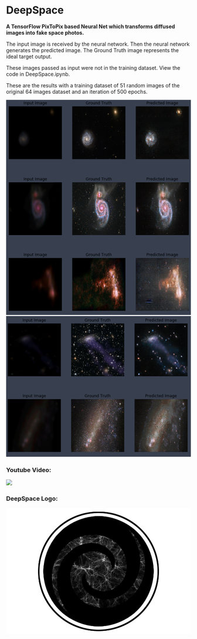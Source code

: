 # DeepSpace
**A TensorFlow PixToPix based Neural Net which transforms diffused images into fake space photos.**

The input image is received by the neural network. Then the neural network generates the predicted image. The Ground Truth image represents the ideal target output. 

These images passed as input were not in the training dataset. View the code in DeepSpace.ipynb.

These are the results with a training dataset of 51 random images of the original 64 images dataset and an iteration of 500 epochs.


![](Images/500%20epochs%20results%20(1).png)
![](Images/500%20epochs%20results%20(2).png)

### Youtube Video:
[![](http://img.youtube.com/vi/jKWWtMXfMmY/0.jpg)](http://www.youtube.com/watch?v=jKWWtMXfMmY "")

### DeepSpace Logo:
![](Images/DeepSpace%20Logo.png)
